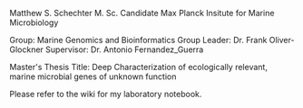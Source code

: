 Matthew S. Schechter
M. Sc. Candidate
Max Planck Insitute for Marine Microbiology

Group: Marine Genomics and Bioinformatics
Group Leader: Dr. Frank Oliver-Glockner
Supervisor: Dr. Antonio Fernandez_Guerra

Master's Thesis Title: Deep Characterization of ecologically relevant, marine microbial genes of unknown function

Please refer to the wiki for my laboratory notebook.
